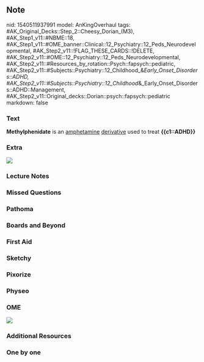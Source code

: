 ## Note
nid: 1540511937991
model: AnKingOverhaul
tags: #AK_Original_Decks::Step_2::Cheesy_Dorian_(M3), #AK_Step1_v11::#NBME::18, #AK_Step1_v11::#OME_banner::Clinical::12_Psychiatry::12_Peds_Neurodevelopmental, #AK_Step2_v11::!FLAG_THESE_CARDS::!DELETE, #AK_Step2_v11::#OME::12_Psychiatry::12_Peds_Neurodevelopmental, #AK_Step2_v11::#Resources_by_rotation::Psych::fapsych::pediatric, #AK_Step2_v11::#Subjects::Psychiatry::12_Childhood_&_Early_Onset_Disorders::ADHD, #AK_Step2_v11::#Subjects::Psychiatry::12_Childhood_&_Early_Onset_Disorders::ADHD::Management, #AK_Step2_v11::Original_decks::Dorian::psych::fapsych::pediatric
markdown: false

### Text
<b>Methylphenidate</b> is an <u>amphetamine</u> <u>derivative</u>
used to treat <b>{{c1::ADHD}}</b>

### Extra
<img src="paste-147841364263396.jpg">

### Lecture Notes


### Missed Questions


### Pathoma


### Boards and Beyond


### First Aid


### Sketchy


### Pixorize


### Physeo


### OME
<div class="ome-widget">
  <a href=
  "https://onlinemeded.org/spa/psychiatry/peds-neurodevelopmental/acquire?ref=anki">
  <img src="_OME_AnkiFlashcards_Lesson_1.png"></a>
</div>

### Additional Resources


### One by one


